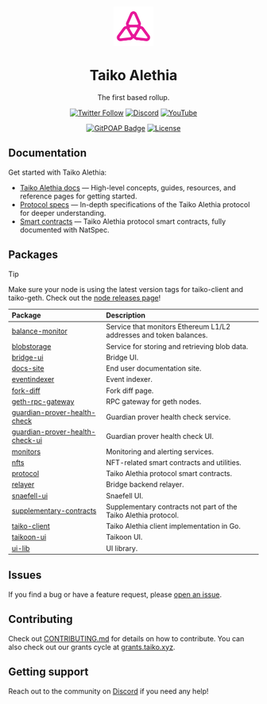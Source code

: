 <p align="center">
  <img src="./.github/taiko-icon-blk.svg" width="80" alt="Logo for Taiko" />
</p>

<h1 align="center">
  Taiko Alethia
</h1>

<p align="center">
  The first based rollup.
</p>

<div align="center">

[![Twitter Follow](https://img.shields.io/twitter/follow/taikoxyz?style=social)](https://twitter.com/taikoxyz)
[![Discord](https://img.shields.io/discord/984015101017346058?color=%235865F2&label=Discord&logo=discord&logoColor=%23fff)](https://discord.gg/taikoxyz)
[![YouTube](https://img.shields.io/youtube/channel/subscribers/UCxd_ARE9LtAEdnRQA6g1TaQ)](https://www.youtube.com/@taikoxyz)

[![GitPOAP Badge](https://public-api.gitpoap.io/v1/repo/taikoxyz/taiko-mono/badge)](https://www.gitpoap.io/gh/taikoxyz/taiko-mono)
[![License](https://img.shields.io/github/license/taikoxyz/taiko-mono)](https://github.com/taikoxyz/taiko-mono/blob/main/LICENSE)

</div>

## Documentation

Get started with Taiko Alethia:

- [Taiko Alethia docs](https://docs.taiko.xyz) — High-level concepts, guides, resources, and reference pages for getting started.
- [Protocol specs](./packages/protocol/docs/README.md) — In-depth specifications of the Taiko Alethia protocol for deeper understanding.
- [Smart contracts](./packages/protocol/contracts/) — Taiko Alethia protocol smart contracts, fully documented with NatSpec.

## Packages

> [!TIP]
> Make sure your node is using the latest version tags for taiko-client and taiko-geth. Check out the [node releases page](https://docs.taiko.xyz/network-reference/software-releases-and-deployments)!

| Package                                                                       | Description                                                        |
| :---------------------------------------------------------------------------- | :----------------------------------------------------------------- |
| [balance-monitor](./packages/balance-monitor)                                 | Service that monitors Ethereum L1/L2 addresses and token balances. |
| [blobstorage](./packages/blobstorage)                                         | Service for storing and retrieving blob data.                      |
| [bridge-ui](./packages/bridge-ui)                                             | Bridge UI.                                                         |
| [docs-site](./packages/docs-site)                                             | End user documentation site.                                       |
| [eventindexer](./packages/eventindexer)                                       | Event indexer.                                                     |
| [fork-diff](./packages/fork-diff)                                             | Fork diff page.                                                    |
| [geth-rpc-gateway](./packages/geth-rpc-gateway)                               | RPC gateway for geth nodes.                                        |
| [guardian-prover-health-check](./packages/guardian-prover-health-check)       | Guardian prover health check service.                              |
| [guardian-prover-health-check-ui](./packages/guardian-prover-health-check-ui) | Guardian prover health check UI.                                   |
| [monitors](./packages/monitors)                                               | Monitoring and alerting services.                                  |
| [nfts](./packages/nfts)                                                       | NFT-related smart contracts and utilities.                         |
| [protocol](./packages/protocol)                                               | Taiko Alethia protocol smart contracts.                            |
| [relayer](./packages/relayer)                                                 | Bridge backend relayer.                                            |
| [snaefell-ui](./packages/snaefell-ui)                                         | Snaefell UI.                                                       |
| [supplementary-contracts](./packages/supplementary-contracts)                 | Supplementary contracts not part of the Taiko Alethia protocol.    |
| [taiko-client](./packages/taiko-client)                                       | Taiko Alethia client implementation in Go.                         |
| [taikoon-ui](./packages/taikoon-ui)                                           | Taikoon UI.                                                        |
| [ui-lib](./packages/ui-lib)                                                   | UI library.                                                        |

## Issues

If you find a bug or have a feature request, please [open an issue](https://github.com/taikoxyz/taiko-mono/issues/new/choose).

## Contributing

Check out [CONTRIBUTING.md](./CONTRIBUTING.md) for details on how to contribute. You can also check out our grants cycle at [grants.taiko.xyz](https://grants.taiko.xyz).

## Getting support

Reach out to the community on [Discord](https://discord.gg/taikoxyz) if you need any help!
